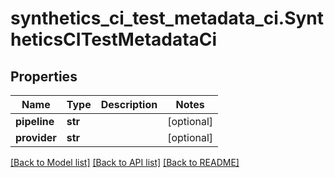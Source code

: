 # synthetics_ci_test_metadata_ci.SyntheticsCITestMetadataCi

## Properties
Name | Type | Description | Notes
------------ | ------------- | ------------- | -------------
**pipeline** | **str** |  | [optional] 
**provider** | **str** |  | [optional] 

[[Back to Model list]](README.md#documentation-for-models) [[Back to API list]](README.md#documentation-for-api-endpoints) [[Back to README]](README.md)


